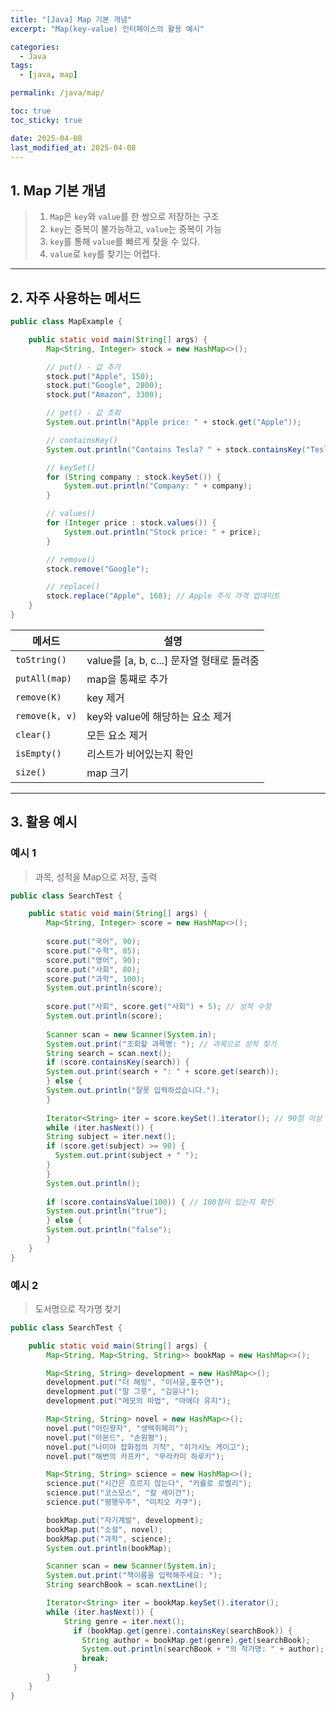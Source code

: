 ```yaml
---
title: "[Java] Map 기본 개념"
excerpt: "Map(key-value) 인터페이스의 활용 예시"

categories:
  - Java
tags:
  - [java, map]

permalink: /java/map/

toc: true
toc_sticky: true

date: 2025-04-08
last_modified_at: 2025-04-08
---
```


## 1. Map 기본 개념

>1. `Map`은 `key`와 `value`를 한 쌍으로 저장하는 구조
>2. `key`는 중복이 불가능하고, `value`는 중복이 가능
>3. `key`를 통해 `value`를 빠르게 찾을 수 있다.
>4. `value`로 `key`를 찾기는 어렵다.

<hr>

## 2. 자주 사용하는 메서드

```java
public class MapExample {

    public static void main(String[] args) {
        Map<String, Integer> stock = new HashMap<>();

        // put() - 값 추가
        stock.put("Apple", 150);
        stock.put("Google", 2800);
        stock.put("Amazon", 3300);

        // get() - 값 조회
        System.out.println("Apple price: " + stock.get("Apple"));

        // containsKey()
        System.out.println("Contains Tesla? " + stock.containsKey("Tesla"));

        // keySet()
        for (String company : stock.keySet()) {
            System.out.println("Company: " + company);
        }

        // values()
        for (Integer price : stock.values()) {
            System.out.println("Stock price: " + price);
        }

        // remove()
        stock.remove("Google");

        // replace()
        stock.replace("Apple", 160); // Apple 주식 가격 업데이트
    }
}
```

| 메서드         | 설명                                      |
| -------------- | ----------------------------------------- |
| `toString()`   | value를 [a, b, c...] 문자열 형태로 돌려줌 |
| `putAll(map)`  | map을 통째로 추가                         |
| `remove(K)`    | key 제거                                  |
| `remove(k, v)` | key와 value에 해당하는 요소 제거          |
| `clear()`      | 모든 요소 제거                            |
| `isEmpty()`    | 리스트가 비어있는지 확인                  |
| `size()`       | map 크기                                  |

<hr>

## 3. 활용 예시

### 예시 1

>과목, 성적을 Map으로 저장, 출력

```java
public class SearchTest {

    public static void main(String[] args) {
        Map<String, Integer> score = new HashMap<>();
        
        score.put("국어", 90);
        score.put("수학", 85);
        score.put("영어", 90);
        score.put("사회", 80);
        score.put("과학", 100);
        System.out.println(score);
        
        score.put("사회", score.get("사회") + 5); // 성적 수정
        System.out.println(score);
        
        Scanner scan = new Scanner(System.in);
        System.out.print("조회할 과목명: "); // 과목으로 성적 찾기
        String search = scan.next();
        if (score.containsKey(search)) {
        System.out.print(search + ": " + score.get(search));
        } else {
        System.out.println("잘못 입력하셨습니다.");
        }
        
        Iterator<String> iter = score.keySet().iterator(); // 90점 이상 과목 출력
        while (iter.hasNext()) {
        String subject = iter.next();
        if (score.get(subject) >= 90) {
          System.out.print(subject + " ");
        }
        }
        System.out.println();
        
        if (score.containsValue(100)) { // 100점이 있는지 확인
        System.out.println("true");
        } else {
        System.out.println("false");
        }
    }
}
```

### 예시 2

>도서명으로 작가명 찾기

```java
public class SearchTest {

    public static void main(String[] args) {
        Map<String, Map<String, String>> bookMap = new HashMap<>();

        Map<String, String> development = new HashMap<>();
        development.put("더 해빙", "이서윤,홍주연");
        development.put("말 그릇", "김윤나");
        development.put("메모의 마법", "마에다 유지");

        Map<String, String> novel = new HashMap<>();
        novel.put("어린왕자", "생텍쥐페리");
        novel.put("아몬드", "손원평");
        novel.put("나미야 잡화점의 기적", "히가시노 게이고");
        novel.put("해변의 카프카", "무라카미 하루키");

        Map<String, String> science = new HashMap<>();
        science.put("시간은 흐르지 않는다", "카를로 로벨리");
        science.put("코스모스", "칼 세이건");
        science.put("평행우주", "미치오 카쿠");

        bookMap.put("자기계발", development);
        bookMap.put("소설", novel);
        bookMap.put("과학", science);
        System.out.println(bookMap);

        Scanner scan = new Scanner(System.in);
        System.out.print("책이름을 입력해주세요: ");
        String searchBook = scan.nextLine();

        Iterator<String> iter = bookMap.keySet().iterator();
        while (iter.hasNext()) {
            String genre = iter.next();
              if (bookMap.get(genre).containsKey(searchBook)) {
                String author = bookMap.get(genre).get(searchBook);
                System.out.println(searchBook + "의 작가명: " + author);
                break;
              }
        }
    }
}
```
